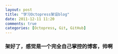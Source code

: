 ```yaml
---
layout: post
title: "学习Octopress架设blog"
date: 2011-12-11 11:20
comments: true
categories: [Octopress, Git, GitHub]
---
```


### 架好了，感觉是一个完全自己掌控的博客，帅啊
